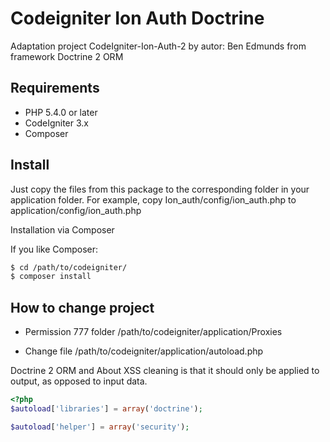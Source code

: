 # Codeigniter Ion Auth Doctrine
Adaptation project CodeIgniter-Ion-Auth-2 by autor: Ben Edmunds from framework Doctrine 2 ORM

## Requirements

* PHP 5.4.0 or later
* CodeIgniter 3.x
* Composer

## Install

Just copy the files from this package to the corresponding folder in your application folder. For example, copy Ion_auth/config/ion_auth.php to application/config/ion_auth.php

Installation via Composer

If you like Composer:

```bash
$ cd /path/to/codeigniter/
$ composer install
```

## How to change project

* Permission 777 folder /path/to/codeigniter/application/Proxies

* Change file /path/to/codeigniter/application/autoload.php

Doctrine 2 ORM and About XSS cleaning is that it should only be applied to output, as opposed to input data.
~~~php
<?php
$autoload['libraries'] = array('doctrine');

$autoload['helper'] = array('security');
~~~
